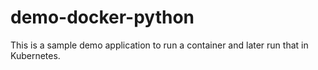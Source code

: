 # demo-docker-python
This is a sample demo application to run a container and later run that in Kubernetes.
